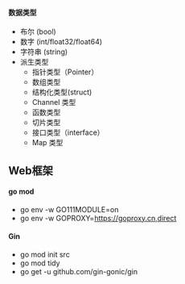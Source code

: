 #### 数据类型
- 布尔 (bool)
- 数字 (int/float32/float64)
- 字符串 (string)
- 派生类型
  - 指针类型（Pointer）
  - 数组类型
  - 结构化类型(struct)
  - Channel 类型
  - 函数类型
  - 切片类型
  - 接口类型（interface）
  - Map 类型

## Web框架
#### go mod
- go env -w GO111MODULE=on
- go env -w GOPROXY=https://goproxy.cn,direct
#### Gin
- go mod init src
- go mod tidy
- go get -u github.com/gin-gonic/gin